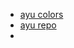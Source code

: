 


- [ayu colors](https://raw.githubusercontent.com/ayu-theme/ayu-colors/master/colors.svg)
- [ayu repo](https://github.com/ayu-theme)
- 